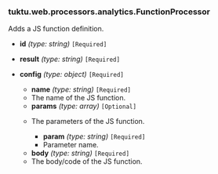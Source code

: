### tuktu.web.processors.analytics.FunctionProcessor
Adds a JS function definition.

  * **id** *(type: string)* `[Required]`

  * **result** *(type: string)* `[Required]`

  * **config** *(type: object)* `[Required]`

    * **name** *(type: string)* `[Required]`
    - The name of the JS function.

    * **params** *(type: array)* `[Optional]`
    - The parameters of the JS function.

      * **param** *(type: string)* `[Required]`
      - Parameter name.

    * **body** *(type: string)* `[Required]`
    - The body/code of the JS function.

